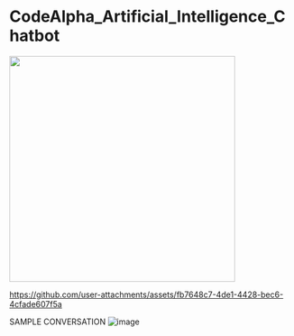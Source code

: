 # CodeAlpha_Artificial_Intelligence_Chatbot


<img src="https://github.com/user-attachments/assets/fb7648c7-4de1-4428-bec6-4cfade607f5a 
" width="400">

https://github.com/user-attachments/assets/fb7648c7-4de1-4428-bec6-4cfade607f5a 

SAMPLE CONVERSATION
![image](https://github.com/user-attachments/assets/1762992b-7d56-42a8-a854-32c77841c75e)
